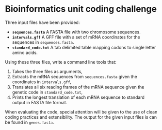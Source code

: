 # Bioinformatics unit coding challenge

Three input files have been provided:

* **`sequences.fasta`** A FASTA file with two chromosome sequences.
* **`intervals.gff`** A GFF file with a set of mRNA coordinates for the sequences in `sequences.fasta`.
* **`standard_code.txt`** A tab delimited table mapping codons to single letter amino acids.

Using these three files, write a command line tools that:

1. Takes the three files as arguments,
2. Extracts the mRNA sequences from `sequences.fasta` given the coordinates in `intervals.gff`,
3. Translates all six reading frames of the mRNA sequence given the genetic code in `standard_code.txt`,
4. Prints the longest translation of each mRNA sequence to standard output in FASTA file format.

When evaluating the code, special attention will be given to the use of clean coding practices and extensibility. The output for the given input files is can be found in `genes.fasta`.
